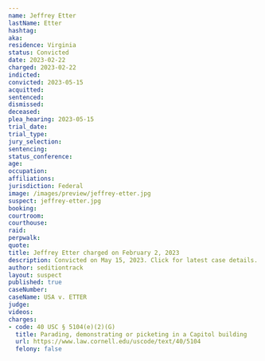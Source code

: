 ```yaml
---
name: Jeffrey Etter
lastName: Etter
hashtag:
aka:
residence: Virginia
status: Convicted
date: 2023-02-22
charged: 2023-02-22
indicted:
convicted: 2023-05-15
acquitted:
sentenced:
dismissed:
deceased:
plea_hearing: 2023-05-15
trial_date:
trial_type:
jury_selection:
sentencing:
status_conference:
age:
occupation:
affiliations:
jurisdiction: Federal
image: /images/preview/jeffrey-etter.jpg
suspect: jeffrey-etter.jpg
booking:
courtroom:
courthouse:
raid:
perpwalk:
quote:
title: Jeffrey Etter charged on February 2, 2023
description: Convicted on May 15, 2023. Click for latest case details.
author: seditiontrack
layout: suspect
published: true
caseNumber: 
caseName: USA v. ETTER
judge:
videos:
charges:
- code: 40 USC § 5104(e)(2)(G)
  title: Parading, demonstrating or picketing in a Capitol building
  url: https://www.law.cornell.edu/uscode/text/40/5104
  felony: false
sentence:
---
```

- [News Report](https://www.13newsnow.com/article/news/crime/portsmouth-man-charged-alleged-involvement-2021-capitol-riot/291-b6566e33-b745-4f69-8a30-6f9a424a86a8)
- [Statement of Facts](https://storage.courtlistener.com/recap/gov.uscourts.dcd.252414/gov.uscourts.dcd.252414.1.1.pdf)
- [Plea Agreement](https://storage.courtlistener.com/recap/gov.uscourts.dcd.253495/gov.uscourts.dcd.253495.21.0.pdf)
- [Statement of Offense](https://storage.courtlistener.com/recap/gov.uscourts.dcd.253495/gov.uscourts.dcd.253495.22.0.pdf)
